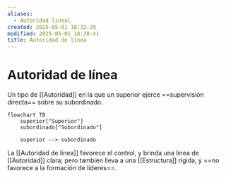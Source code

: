 ```yaml
---
aliases:
  - Autoridad lineal
created: 2025-05-01 18:32:29
modified: 2025-05-01 18:38:41
title: Autoridad de línea
---
```


# Autoridad de línea

Un tipo de [[Autoridad]] en la que un superior ejerce ==supervisión directa== sobre su subordinado.

```mermaid
flowchart TB
	superior["Superior"]
	subordinado["Subordinado"]
	
	superior --> subordinado
```

La [[Autoridad de línea]] favorece el control, y brinda una línea de [[Autoridad]] clara; pero también lleva a una [[Estructura]] rígida, y ==no favorece a la formación de líderes==.
